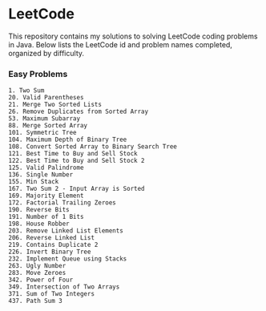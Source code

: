 # LeetCode
This repository contains my solutions to solving LeetCode coding problems in Java. Below lists the LeetCode id and problem names completed, organized by difficulty.

### Easy Problems
```
1. Two Sum
20. Valid Parentheses
21. Merge Two Sorted Lists
26. Remove Duplicates from Sorted Array
53. Maximum Subarray
88. Merge Sorted Array
101. Symmetric Tree
104. Maximum Depth of Binary Tree
108. Convert Sorted Array to Binary Search Tree
121. Best Time to Buy and Sell Stock
122. Best Time to Buy and Sell Stock 2
125. Valid Palindrome
136. Single Number
155. Min Stack
167. Two Sum 2 - Input Array is Sorted
169. Majority Element
172. Factorial Trailing Zeroes
190. Reverse Bits
191. Number of 1 Bits
198. House Robber
203. Remove Linked List Elements
206. Reverse Linked List
219. Contains Duplicate 2
226. Invert Binary Tree
232. Implement Queue using Stacks
263. Ugly Number
283. Move Zeroes
342. Power of Four
349. Intersection of Two Arrays
371. Sum of Two Integers
437. Path Sum 3
```
